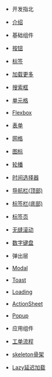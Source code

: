 - 开发指北
 - [介绍](/README.md)
 
- 基础组件
 - [按钮](/components/button.md)
 - [标签](/components/tag.md)
 - [加载更多](/components/loadmore.md)
 - [搜索框](/components/search.md) 
 - [单元格](/components/cell.md)
 - [Flexbox](/components/flexbox.md)
 - [表单](/components/form.md)
 - [网格](/components/grid.md)
 - [图标](/components/icons.md)
 - [轮播](/components/swiper.md)
 - [时间选择器](/components/datetimepicker.md) 
 - [导航栏(顶部)](/components/navbar.md)
 - [标签栏(底部)](/components/tabbar.md)
 - [标签页](/components/tab.md)
 - [无缝滚动](/components/seamlessscroll.md) 
 - [数字键盘](/components/keyboard.md) 

- 弹出层
 - [Modal](/components/modal.md)
 - [Toast](/components/toast.md)
 - [Loading](/components/loading.md)
 - [ActionSheet](/components/actionsheet.md)
 - [Popup](/components/popup.md)

- 应用组件
 - [工单流程](/components/step.md)
 - [skeleton骨架](/components/skeleton.md)
 - [Lazy延迟加载](/components/lazy.md)